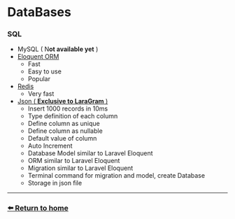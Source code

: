 # DataBases

### SQL
  * MySQL ( N**ot available yet** )
  * [Eloquent ORM](https://github.com/laraXgram/Document/eloquent.md)
    * Fast
    * Easy to use
    * Popular
  * [Redis](https://github.com/laraXgram/Document/redis.md)
    * Very fast 
  * [Json ( **Exclusive to LaraGram** )](https://github.com/laraXgram/Document/json.md)
    * Insert 1000 records in 10ms
    * Type definition of each column
    * Define column as unique
    * Define column as nullable
    * Default value of column
    * Auto Increment
    * Database Model similar to Laravel Eloquent
    * ORM similar to Laravel Eloquent
    * Migration similar to Laravel Eloquent
    * Terminal command for migration and model, create Database
    * Storage in json file
---
### [⬅️ Return to home](https://github.com/laraXgram/Document/readme.md)
